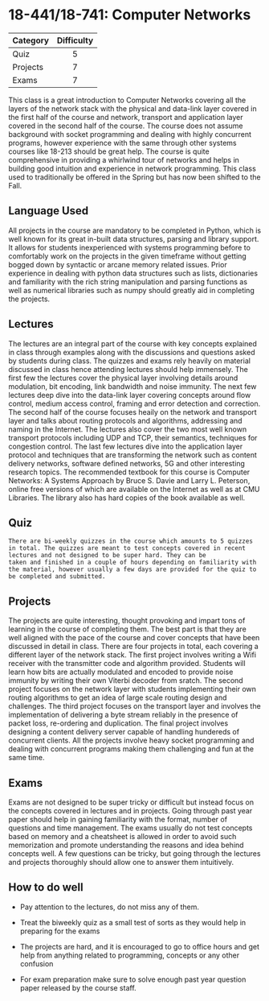 # 18-441/18-741: Computer Networks

| Category | Difficulty |
|:--       | :-:        |
| Quiz     | 5          |
| Projects | 7          |
| Exams    | 7          |

This class is a great introduction to Computer Networks covering all the 
layers of the network stack with the physical and data-link layer covered in the first half
of the course and network, transport and application layer covered in the second half
of the course. The course does not assume background with socket programming and dealing
with highly concurrent programs, however experience with the same through other systems courses
like 18-213 should be great help. The course is quite comprehensive in providing a whirlwind tour
of networks and helps in building good intuition and experience in network programming. This class
used to traditionally be offered in the Spring but has now been shifted to the Fall.

## Language Used
All projects in the course are mandatory to be completed in Python, which is well known for its
great in-built data structures, parsing and library support. It allows for students inexperienced with systems programming before to comfortably work on the projects in the given timeframe without getting bogged down by syntactic or arcane memory related issues. 
Prior experience in dealing with python data structures such as lists, dictionaries and familiarity with the rich string manipulation and parsing functions as well as numerical libraries such as numpy should greatly aid in completing the projects.

## Lectures

The lectures are an integral part of the course with key concepts explained in class through examples
along with the discussions and questions asked by students during class. The quizzes and exams rely heavily on material discussed in class hence attending lectures should help immensely. The first few
the lectures cover the physical layer involving details around modulation, bit encoding, link bandwidth and noise immunity. The next few lectures deep dive into the data-link layer covering concepts around flow control, medium access control, framing and error detection and correction. The second half of the course focuses heaily on the network and transport layer and talks about routing protocols and algorithms, addressing and naming in the Internet. The lectures also cover the two most well known transport protocols including UDP and TCP, their semantics, techniques for congestion control. The last few lectures dive into the application layer protocol and techniques that are transforming the network such as content delivery networks, software defined networks, 5G and other interesting research topics. The recommended textbook for this course is Computer Networks: A Systems Approach by Bruce S. Davie and Larry L. Peterson, online free versions of which are available on the Internet as well as at CMU Libraries. The library also has hard copies of the book available as well.   

## Quiz
    There are bi-weekly quizzes in the course which amounts to 5 quizzes in total. The quizzes are meant to test concepts covered in recent lectures and not designed to be super hard. They can be
    taken and finished in a couple of hours depending on familiarity with the material, however usually a few days are provided for the quiz to be completed and submitted.

## Projects

The projects are quite interesting, thought provoking and impart tons of learning in the course of completing them. The best part is that they are well aligned with the pace of the course and cover concepts
that have been discussed in detail in class. There are four projects in total, each covering a different layer of the network stack. The first project involves writing a Wifi receiver with the transmitter code and algorithm provided. Students will learn how bits are actually modulated and encoded to provide noise immunity by writing their own Viterbi decoder from sratch. The second project focuses on the network layer
with students implementing their own routing algorithms to get an idea of large scale routing design and challenges. The third project focuses on the transport layer and involves the implementation of delivering a byte stream reliably in the presence of packet loss, re-ordering and duplication. The final project involves designing a content delivery server capable of handling hundereds of concurrent clients. All the projects involve heavy socket programming and dealing with concurrent programs making them challenging and fun at the same time.

## Exams

Exams are not designed to be super tricky or difficult but instead focus on the concepts covered in lectures and in projects. Going through past year paper should help in gaining familiarity with the format,
number of questions and time management. The exams usually do not test concepts based on memory and a cheatsheet is allowed in order to avoid such memorization and promote understanding the reasons and idea behind concepts well. A few questions can be tricky, but going through the lectures and projects thoroughly should allow one to answer them intuitively.

## How to do well

- Pay attention to the lectures, do not miss any of them.

- Treat the biweekly quiz as a small test of sorts as they would help in preparing for the exams

- The projects are hard, and it is encouraged to go to office hours and get help from anything related to programming, concepts or any other confusion

- For exam preparation make sure to solve enough past year question paper released by the course staff.
